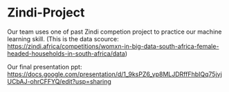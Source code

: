# Zindi-Project
Our team uses one of past Zindi competion project to practice our machine learning skill.
(This is the data scource: https://zindi.africa/competitions/womxn-in-big-data-south-africa-female-headed-households-in-south-africa/data)

Our final presentation ppt: https://docs.google.com/presentation/d/1_9ksPZ6_yp8MLJDRffFhbIQq75jvjUCbAJ-ohrCFFYQ/edit?usp=sharing
